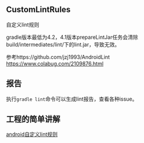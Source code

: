 ## CustomLintRules

自定义lint规则

gradle版本最低为4.2，4.1版本prepareLintJar任务会清除build/intermediates/lint/下的lint.jar，导致无效。

参考https://github.com/jzj1993/AndroidLint<br />
https://www.colabug.com/2109876.html


## 报告

执行`gradle lint`命令可以生成lint报告，查看各种issue。

## 工程的简单讲解

[android自定义lint规则](https://www.jianshu.com/p/ac53a1973356)
